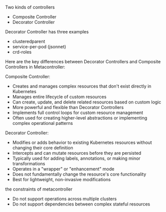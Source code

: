 
Two kinds of controllers 
- Composite Controller
- Decorator Controller

Decorator Controller has three examples
- clusteredparent
- service-per-pod (jsonnet)
- crd-roles

Here are the key differences between Decorator Controllers and Composite Controllers in Metacontroller:

Composite Controller:
- Creates and manages complex resources that don't exist directly in Kubernetes
- Manages entire lifecycle of custom resources
- Can create, update, and delete related resources based on custom logic
- More powerful and flexible than Decorator Controllers
- Implements full control loops for custom resource management
- Often used for creating higher-level abstractions or implementing complex operational patterns

Decorator Controller:
- Modifies or adds behavior to existing Kubernetes resources without changing their core definition
- Intercepts and can mutate resources before they are persisted
- Typically used for adding labels, annotations, or making minor transformations
- Operates in a "wrapper" or "enhancement" mode
- Does not fundamentally change the resource's core functionality
- Best for lightweight, non-invasive modifications

the constraints of metacontroller
- Do not support operations across multiple clusters
- Do not support dependencies between complex stateful resources
